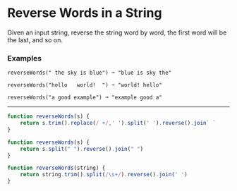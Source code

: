 # Reverse Words in a String
Given an input string, reverse the string word by word, the first word will be the last, and so on.
### Examples
~~~
reverseWords(" the sky is blue") ➞ "blue is sky the"

reverseWords("hello   world!  ") ➞ "world! hello"

reverseWords("a good example") ➞ "example good a"
~~~
___
```javascript
function reverseWords(s) {
	return s.trim().replace(/ +/,' ').split(' ').reverse().join` `
}
```
```javascript
function reverseWords(s) {
	return s.split(" ").reverse().join(" ")
}
```
```javascript
function reverseWords(string) {
	return string.trim().split(/\s+/).reverse().join(' ')
}
```
